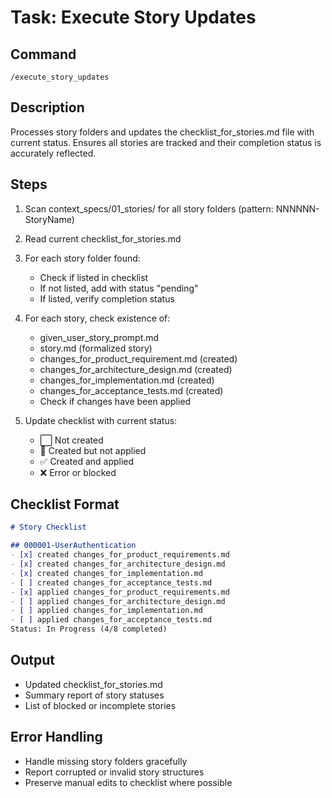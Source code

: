 # Task: Execute Story Updates

## Command
`/execute_story_updates`

## Description
Processes story folders and updates the checklist_for_stories.md file with current status. Ensures all stories are tracked and their completion status is accurately reflected.

## Steps
1. Scan context_specs/01_stories/ for all story folders (pattern: NNNNNN-StoryName)

2. Read current checklist_for_stories.md

3. For each story folder found:
   - Check if listed in checklist
   - If not listed, add with status "pending"
   - If listed, verify completion status

4. For each story, check existence of:
   - given_user_story_prompt.md
   - story.md (formalized story)
   - changes_for_product_requirement.md (created)
   - changes_for_architecture_design.md (created)
   - changes_for_implementation.md (created)
   - changes_for_acceptance_tests.md (created)
   - Check if changes have been applied

5. Update checklist with current status:
   - ⬜ Not created
   - 🔄 Created but not applied
   - ✅ Created and applied
   - ❌ Error or blocked

## Checklist Format
```markdown
# Story Checklist

## 000001-UserAuthentication
- [x] created changes_for_product_requirements.md
- [x] created changes_for_architecture_design.md
- [x] created changes_for_implementation.md
- [ ] created changes_for_acceptance_tests.md
- [x] applied changes_for_product_requirements.md
- [ ] applied changes_for_architecture_design.md
- [ ] applied changes_for_implementation.md
- [ ] applied changes_for_acceptance_tests.md
Status: In Progress (4/8 completed)
```

## Output
- Updated checklist_for_stories.md
- Summary report of story statuses
- List of blocked or incomplete stories

## Error Handling
- Handle missing story folders gracefully
- Report corrupted or invalid story structures
- Preserve manual edits to checklist where possible